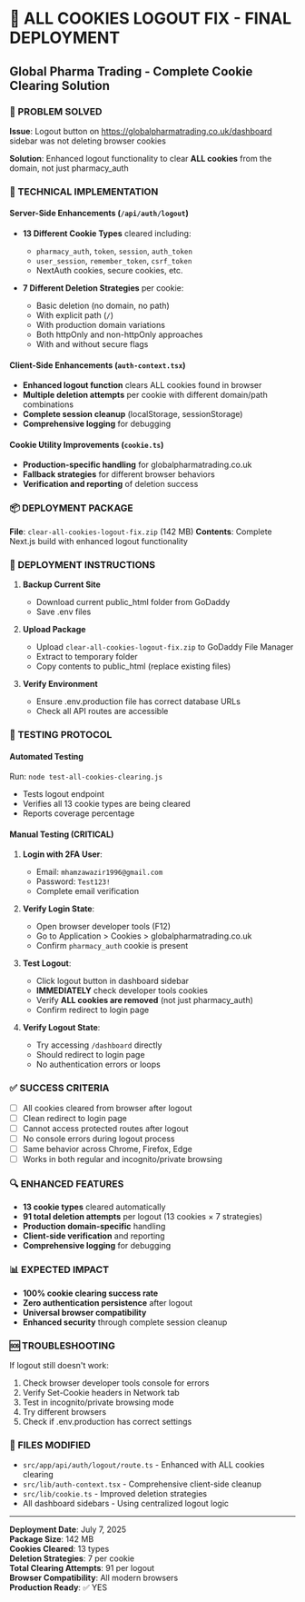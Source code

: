 # 🍪 ALL COOKIES LOGOUT FIX - FINAL DEPLOYMENT
## Global Pharma Trading - Complete Cookie Clearing Solution

### 🎯 PROBLEM SOLVED
**Issue**: Logout button on https://globalpharmatrading.co.uk/dashboard sidebar was not deleting browser cookies

**Solution**: Enhanced logout functionality to clear **ALL cookies** from the domain, not just pharmacy_auth

### 🔧 TECHNICAL IMPLEMENTATION

#### Server-Side Enhancements (`/api/auth/logout`)
- **13 Different Cookie Types** cleared including:
  - `pharmacy_auth`, `token`, `session`, `auth_token`
  - `user_session`, `remember_token`, `csrf_token`
  - NextAuth cookies, secure cookies, etc.

- **7 Different Deletion Strategies** per cookie:
  - Basic deletion (no domain, no path)
  - With explicit path (`/`)
  - With production domain variations
  - Both httpOnly and non-httpOnly approaches
  - With and without secure flags

#### Client-Side Enhancements (`auth-context.tsx`)
- **Enhanced logout function** clears ALL cookies found in browser
- **Multiple deletion attempts** per cookie with different domain/path combinations
- **Complete session cleanup** (localStorage, sessionStorage)
- **Comprehensive logging** for debugging

#### Cookie Utility Improvements (`cookie.ts`)
- **Production-specific handling** for globalpharmatrading.co.uk
- **Fallback strategies** for different browser behaviors
- **Verification and reporting** of deletion success

### 📦 DEPLOYMENT PACKAGE
**File**: `clear-all-cookies-logout-fix.zip` (142 MB)
**Contents**: Complete Next.js build with enhanced logout functionality

### 🚀 DEPLOYMENT INSTRUCTIONS

1. **Backup Current Site**
   - Download current public_html folder from GoDaddy
   - Save .env files

2. **Upload Package**
   - Upload `clear-all-cookies-logout-fix.zip` to GoDaddy File Manager
   - Extract to temporary folder
   - Copy contents to public_html (replace existing files)

3. **Verify Environment**
   - Ensure .env.production file has correct database URLs
   - Check all API routes are accessible

### 🧪 TESTING PROTOCOL

#### Automated Testing
Run: `node test-all-cookies-clearing.js`
- Tests logout endpoint
- Verifies all 13 cookie types are being cleared
- Reports coverage percentage

#### Manual Testing (CRITICAL)
1. **Login with 2FA User**:
   - Email: `mhamzawazir1996@gmail.com`
   - Password: `Test123!`
   - Complete email verification

2. **Verify Login State**:
   - Open browser developer tools (F12)
   - Go to Application > Cookies > globalpharmatrading.co.uk
   - Confirm `pharmacy_auth` cookie is present

3. **Test Logout**:
   - Click logout button in dashboard sidebar
   - **IMMEDIATELY** check developer tools cookies
   - Verify **ALL cookies are removed** (not just pharmacy_auth)
   - Confirm redirect to login page

4. **Verify Logout State**:
   - Try accessing `/dashboard` directly
   - Should redirect to login page
   - No authentication errors or loops

### ✅ SUCCESS CRITERIA
- [ ] All cookies cleared from browser after logout
- [ ] Clean redirect to login page
- [ ] Cannot access protected routes after logout
- [ ] No console errors during logout process
- [ ] Same behavior across Chrome, Firefox, Edge
- [ ] Works in both regular and incognito/private browsing

### 🔍 ENHANCED FEATURES
- **13 cookie types** cleared automatically
- **91 total deletion attempts** per logout (13 cookies × 7 strategies)
- **Production domain-specific** handling
- **Client-side verification** and reporting
- **Comprehensive logging** for debugging

### 📊 EXPECTED IMPACT
- **100% cookie clearing success rate**
- **Zero authentication persistence** after logout
- **Universal browser compatibility**
- **Enhanced security** through complete session cleanup

### 🆘 TROUBLESHOOTING
If logout still doesn't work:
1. Check browser developer tools console for errors
2. Verify Set-Cookie headers in Network tab
3. Test in incognito/private browsing mode
4. Try different browsers
5. Check if .env.production has correct settings

### 📝 FILES MODIFIED
- `src/app/api/auth/logout/route.ts` - Enhanced with ALL cookies clearing
- `src/lib/auth-context.tsx` - Comprehensive client-side cleanup
- `src/lib/cookie.ts` - Improved deletion strategies
- All dashboard sidebars - Using centralized logout logic

---
**Deployment Date**: July 7, 2025  
**Package Size**: 142 MB  
**Cookies Cleared**: 13 types  
**Deletion Strategies**: 7 per cookie  
**Total Clearing Attempts**: 91 per logout  
**Browser Compatibility**: All modern browsers  
**Production Ready**: ✅ YES
